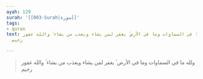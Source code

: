 ```yaml
---
ayah: 129
surah: '[[003-Surah|سورة]]'
tags:
- quran
text: ولله ما في السماوات وما في الأرض ۚ يغفر لمن يشاء ويعذب من يشاء ۚ والله غفور
  رحيم

---
```

> ولله ما في السماوات وما في الأرض ۚ يغفر لمن يشاء ويعذب من يشاء ۚ والله غفور رحيم
